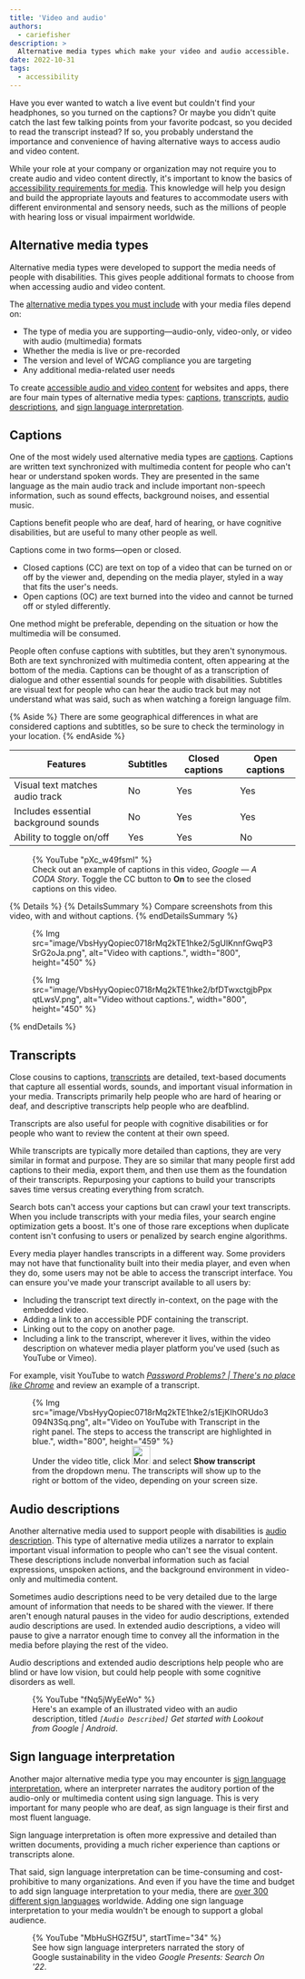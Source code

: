 ```yaml
---
title: 'Video and audio'
authors:
  - cariefisher
description: >
  Alternative media types which make your video and audio accessible.
date: 2022-10-31
tags:
  - accessibility
---
```


Have you ever wanted to watch a live event but couldn't find your headphones,
so you turned on the captions? Or maybe you didn't quite catch the last few
talking points from your favorite podcast, so you decided to read the
transcript instead? If so, you probably understand the importance and
convenience of having alternative ways to access audio and video content. 

While your role at your company or organization may not require you to create
audio and video content directly, it's important to know the basics of
[accessibility requirements for media](https://www.w3.org/WAI/WCAG21/Understanding/time-based-media).
This knowledge will help you design and build the appropriate layouts and
features to accommodate users with different environmental and sensory needs,
such as the millions of people with hearing loss or visual impairment
worldwide.

## Alternative media types

Alternative media types were developed to support the media needs of people
with disabilities. This gives people additional formats to choose from when
accessing audio and video content.

The [alternative media types you must include](https://www.w3.org/WAI/media/av/planning/#wcag-standard)
with your media files depend on:

* The type of media you are supporting&mdash;audio-only, video-only, or video
  with audio (multimedia) formats
* Whether the media is live or pre-recorded
* The version and level of WCAG compliance you are targeting
* Any additional media-related user needs

To create [accessible audio and video content](https://www.w3.org/WAI/media/av/)
for websites and apps, there are four main types of alternative media types:
[captions](#captions), [transcripts](#transcripts),
[audio descriptions](#audio-descriptions), and
[sign language interpretation](#sign-language-interpretation).

## Captions

One of the most widely used alternative media types are
[captions](https://www.w3.org/WAI/media/av/captions/). Captions are written
text synchronized with multimedia content for people who can't hear or
understand spoken words. They are presented in the same language as the main
audio track and include important non-speech information, such as sound
effects, background noises, and essential music. 

Captions benefit people who are deaf, hard of hearing, or have cognitive
disabilities, but are useful to many other people as well.

Captions come in two forms&mdash;open or closed. 

* Closed captions (CC) are text on top of a video that can be turned on or off
  by the viewer and, depending on the media player, styled in a way that fits
  the user's needs.
* Open captions (OC) are text burned into the video and cannot be turned off or
  styled differently. 

One method might be preferable, depending on the situation or how the
multimedia will be consumed.

People often confuse captions with subtitles, but they aren't synonymous. Both
are text synchronized with multimedia content, often appearing at the bottom of
the media. Captions can be thought of as a transcription of dialogue and other
essential sounds for people with disabilities. Subtitles are visual text for
people who can hear the audio track but may not understand what was said, such
as when watching a foreign language film.

{% Aside %}
There are some geographical differences in what are considered captions and
subtitles, so be sure to check the terminology in your location.
{% endAside %}

<div class="table-wrapper">
  <table>
    <thead>
      <tr>
        <th>Features</th>
        <th>Subtitles</th>
        <th>Closed captions</th>
        <th>Open captions</th>
      </tr>
    </thead>
    <tbody>
      <tr>
        <td>Visual text matches audio track</td>
        <td>No</td>
        <td>Yes</td>
        <td>Yes</td>
      </tr>
      <tr>
        <td>Includes essential background sounds</td>
        <td>No</td>
        <td>Yes</td>
        <td>Yes</td>
      </tr>
      <tr>
        <td>Ability to toggle on/off</td>
        <td>Yes</td>
        <td>Yes</td>
        <td>No</td>
      </tr>
    </tbody>
  </table>
</div>

<figure>
{% YouTube "pXc_w49fsmI" %}
<figcaption>
  Check out an example of captions in this video, <em>Google &mdash; A CODA Story</em>. Toggle the CC button to <strong>On</strong> to see the closed captions on this video.
</figcaption>
</figure>

{% Details %}
{% DetailsSummary %}
Compare screenshots from this video, with and without captions.
{% endDetailsSummary %}
<div class="switcher">
<figure class="screenshot">
{% Img src="image/VbsHyyQopiec0718rMq2kTE1hke2/5gUlKnnfGwqP3SrG2oJa.png", alt="Video with captions.", width="800", height="450" %}
</figure>
<figure class="screenshot">
{% Img src="image/VbsHyyQopiec0718rMq2kTE1hke2/bfDTwxctgjbPpxqtLwsV.png", alt="Video without captions.", width="800", height="450" %}
</figure>
</div>
{% endDetails %}

## Transcripts

Close cousins to captions,
[transcripts](https://www.w3.org/WAI/media/av/transcripts/) are detailed,
text-based documents that capture all essential words, sounds, and important
visual information in your media. Transcripts primarily help people who are
hard of hearing or deaf, and descriptive transcripts help people who are
deafblind. 

Transcripts are also useful for people with cognitive disabilities or for people
who want to review the content at their own speed.

While transcripts are typically more detailed than captions, they are very
similar in format and purpose. They are so similar that many people first add
captions to their media, export them, and then use them as the foundation of
their transcripts. Repurposing your captions to build your transcripts saves
time versus creating everything from scratch.

Search bots can't access your captions but can crawl your text transcripts.
When you include transcripts with your media files, your search engine
optimization gets a boost. It's one of those rare exceptions when
duplicate content isn't confusing to users or penalized by search engine
algorithms.

Every media player handles transcripts in a different way. Some providers may
not have that functionality built into their media player, and even when they
do, some users may not be able to access the transcript interface. You can
ensure you've made your transcript available to all users by:

* Including the transcript text directly in-context, on the page with the
  embedded video.
* Adding a link to an accessible PDF containing the transcript.
* Linking out to the copy on another page.
* Including a link to the transcript, wherever it lives, within the video
  description on whatever media player platform you've used (such as YouTube or
  Vimeo).

For example, visit YouTube to watch [_Password Problems? | There's no place like Chrome_](https://www.youtube.com/watch?v=SlGuvC5nnTA) and review an example of a transcript.

<figure>
{% Img src="image/VbsHyyQopiec0718rMq2kTE1hke2/s1EjKIhORUdo3094N3Sq.png", alt="Video on YouTube with Transcript in the right panel. The steps to access the transcript are highlighted in blue.", width="800", height="459" %}
<figcaption>
  Under the video title, click <img alt="More actions." decoding="async" height="32" loading="lazy" sizes="(min-width: 32px) 32px, calc(100vw - 32px)" src="https://web-dev.imgix.net/image/VbsHyyQopiec0718rMq2kTE1hke2/nRPecn6Da5TYYUfSSRU8.png?auto=format" srcset="https://web-dev.imgix.net/image/VbsHyyQopiec0718rMq2kTE1hke2/nRPecn6Da5TYYUfSSRU8.png?auto=format&amp;w=32 48w,     https://web-dev.imgix.net/image/VbsHyyQopiec0718rMq2kTE1hke2/nRPecn6Da5TYYUfSSRU8.png?auto=format&amp;w=55 55w,     https://web-dev.imgix.net/image/VbsHyyQopiec0718rMq2kTE1hke2/nRPecn6Da5TYYUfSSRU8.png?auto=format&amp;w=62 62w,     https://web-dev.imgix.net/image/VbsHyyQopiec0718rMq2kTE1hke2/nRPecn6Da5TYYUfSSRU8.png?auto=format&amp;w=71 71w,     https://web-dev.imgix.net/image/VbsHyyQopiec0718rMq2kTE1hke2/nRPecn6Da5TYYUfSSRU8.png?auto=format&amp;w=81 81w,     https://web-dev.imgix.net/image/VbsHyyQopiec0718rMq2kTE1hke2/nRPecn6Da5TYYUfSSRU8.png?auto=format&amp;w=92 92w,     https://web-dev.imgix.net/image/VbsHyyQopiec0718rMq2kTE1hke2/nRPecn6Da5TYYUfSSRU8.png?auto=format&amp;w=96 96w" width="32" style="display:inline-block"> and select <strong>Show transcript</strong> from the dropdown menu. The transcripts will show up to the right or bottom of the video, depending on your screen size.
</figcaption>
</figure>

## Audio descriptions

Another alternative media used to support people with disabilities is
[audio description](https://www.w3.org/WAI/media/av/description/). This type
of alternative media utilizes a narrator to explain important visual
information to people who can't see the visual content. These descriptions
include nonverbal information such as facial expressions, unspoken actions, and
the background environment in video-only and multimedia content.

Sometimes audio descriptions need to be very detailed due to the large amount
of information that needs to be shared with the viewer. If there aren't enough
natural pauses in the video for audio descriptions, extended audio descriptions
are used. In extended audio descriptions, a video will pause to give a narrator
enough time to convey all the information in the media before playing the rest
of the video.

Audio descriptions and extended audio descriptions help people who are blind or
have low vision, but could help people with some cognitive disorders as well.

<figure>
{% YouTube "fNq5jWyEeWo" %}
<figcaption>
  Here's an example of an illustrated video with an audio description, titled <em><code>[Audio Described]</code> Get started with Lookout from Google | Android</em>.
</figcaption>
</figure>

## Sign language interpretation

Another major alternative media type you may encounter is [sign language
interpretation](https://www.w3.org/WAI/media/av/sign-languages/), where
an interpreter narrates the auditory portion of the audio-only or multimedia
content using sign language. This is very important for many people who are
deaf, as sign language is their first and most fluent language. 

Sign language interpretation is often more expressive and detailed than written
documents, providing a much richer experience than captions or transcripts
alone.

That said, sign language interpretation can be time-consuming and
cost-prohibitive to many organizations. And even if you have the time and
budget to add sign language interpretation to your media, there are
[over 300 different sign languages](https://en.wikipedia.org/wiki/List_of_sign_languages)
worldwide. Adding one sign language interpretation to your media wouldn't be
enough to support a global audience.

<figure>
{% YouTube "MbHuSHGZf5U", startTime="34" %}
<figcaption>
  See how sign language interpreters narrated the story of Google sustainability in the video <em>Google Presents: Search On '22</em>.
</figcaption>
</figure>
